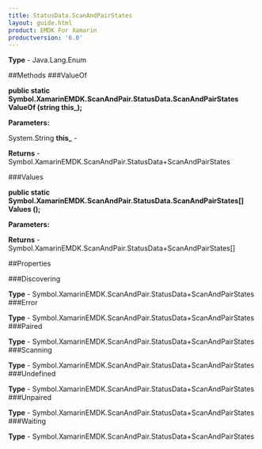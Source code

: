 ```yaml
---
title: StatusData.ScanAndPairStates
layout: guide.html
product: EMDK For Xamarin 
productversion: '6.0' 
---
```


    

**Type** - Java.Lang.Enum

##Methods
###ValueOf

**public static Symbol.XamarinEMDK.ScanAndPair.StatusData.ScanAndPairStates ValueOf (string this_);**


        

**Parameters:**

System.String **this_**  - 
        

**Returns** - Symbol.XamarinEMDK.ScanAndPair.StatusData+ScanAndPairStates

###Values

**public static Symbol.XamarinEMDK.ScanAndPair.StatusData.ScanAndPairStates[] Values ();**


        

**Parameters:**

**Returns** - Symbol.XamarinEMDK.ScanAndPair.StatusData+ScanAndPairStates[]

##Properties

###Discovering

        

**Type** - Symbol.XamarinEMDK.ScanAndPair.StatusData+ScanAndPairStates
###Error

        

**Type** - Symbol.XamarinEMDK.ScanAndPair.StatusData+ScanAndPairStates
###Paired

        

**Type** - Symbol.XamarinEMDK.ScanAndPair.StatusData+ScanAndPairStates
###Scanning

        

**Type** - Symbol.XamarinEMDK.ScanAndPair.StatusData+ScanAndPairStates
###Undefined

        

**Type** - Symbol.XamarinEMDK.ScanAndPair.StatusData+ScanAndPairStates
###Unpaired

        

**Type** - Symbol.XamarinEMDK.ScanAndPair.StatusData+ScanAndPairStates
###Waiting

        

**Type** - Symbol.XamarinEMDK.ScanAndPair.StatusData+ScanAndPairStates
